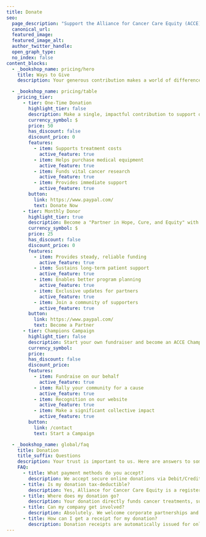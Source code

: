 ```yaml
---
title: Donate
seo:
  page_description: "Support the Alliance for Cancer Care Equity (ACCE) by making a one-time or monthly donation. Your contribution helps fund cancer treatments, purchase medical equipment, and advance vital cancer research for patients in need."
  canonical_url:
  featured_image:
  featured_image_alt:
  author_twitter_handle:
  open_graph_type:
  no_index: false
content_blocks:
  - _bookshop_name: pricing/hero
    title: Ways to Give
    description: Your generous contribution makes a world of difference. Join us in the fight for cancer care equity. Every donation, no matter the size, helps us support patients and their families.

  - _bookshop_name: pricing/table
    pricing_tier:
      - tier: One-Time Donation
        highlight_tier: false
        description: Make a single, impactful contribution to support our ongoing projects and patient care.
        currency_symbol: $
        price: 50
        has_discount: false
        discount_price: 0
        features:
          - item: Supports treatment costs
            active_feature: true
          - item: Helps purchase medical equipment
            active_feature: true
          - item: Funds vital cancer research
            active_feature: true
          - item: Provides immediate support
            active_feature: true
        button:
          link: https://www.paypal.com/
          text: Donate Now
      - tier: Monthly Donor
        highlight_tier: true
        description: Become a "Partner in Hope, Cure, and Equity" with a recurring monthly gift.
        currency_symbol: $
        price: 25
        has_discount: false
        discount_price: 0
        features:
          - item: Provides steady, reliable funding
            active_feature: true
          - item: Sustains long-term patient support
            active_feature: true
          - item: Enables better program planning
            active_feature: true
          - item: Exclusive updates for partners
            active_feature: true
          - item: Join a community of supporters
            active_feature: true
        button:
          link: https://www.paypal.com/
          text: Become a Partner
      - tier: Champions Campaign
        highlight_tier: false
        description: Start your own fundraiser and become an ACCE Champion for cancer care equity.
        currency_symbol:
        price:
        has_discount: false
        discount_price:
        features:
          - item: Fundraise on our behalf
            active_feature: true
          - item: Rally your community for a cause
            active_feature: true
          - item: Recognition on our website
            active_feature: true
          - item: Make a significant collective impact
            active_feature: true
        button:
          link: /contact
          text: Start a Campaign

  - _bookshop_name: global/faq
    title: Donation
    title_suffix: Questions
    description: Your trust is important to us. Here are answers to some common questions about how you can contribute to our mission.
    FAQ:
      - title: What payment methods do you accept?
        description: We accept secure online donations via Debit/Credit Card and PayPal. You can also donate via Interac e-Transfer (in Canada) or MoMo (in Ghana). Cheques are also welcome.
      - title: Is my donation tax-deductible?
        description: Yes, Alliance for Cancer Care Equity is a registered charity in Canada. All donations are tax-deductible as allowed by law.
      - title: Where does my donation go?
        description: Your donation directly funds cancer treatments, supports community healthcare centers, and advances cancer research in both Canada and Ghana.
      - title: Can my company get involved?
        description: Absolutely. We welcome corporate partnerships and giving. Please visit our Partners page or contact us to learn more.
      - title: How can I get a receipt for my donation?
        description: Donation receipts are automatically issued for online donations. For other methods, please contact us and we will gladly provide one.
---
```

